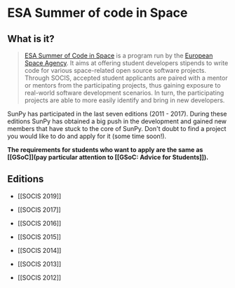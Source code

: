 # ESA Summer of code in Space
## What is it?
> [ESA Summer of Code in Space](http://sophia.estec.esa.int/socis/) is a program run by the [European Space Agency](http://www.esa.int/ESA).
>It aims at offering student developers stipends to write code for various space-related open source software projects.
>Through SOCIS, accepted student applicants are paired with a mentor or mentors from the participating projects, thus gaining exposure to real-world software development scenarios.
>In turn, the participating projects are able to more easily identify and bring in new developers.

SunPy has participated in the last seven editions (2011 - 2017).
During these editions SunPy has obtained a big push in the development and gained new members that have stuck to the core of SunPy.
Don't doubt to find a project you would like to do and apply for it (some time soon!).

**The requirements for students who want to apply are the same as [[GSoC]](pay particular attention to [[GSoC: Advice for Students]]).**

## Editions

* [[SOCIS 2019]]

* [[SOCIS 2017]]

* [[SOCIS 2016]]

* [[SOCIS 2015]]

* [[SOCIS 2014]]

* [[SOCIS 2013]]

* [[SOCIS 2012]]
